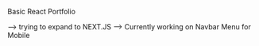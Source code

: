 Basic React Portfolio

--> trying to expand to NEXT.JS
--> Currently working on Navbar Menu for Mobile
